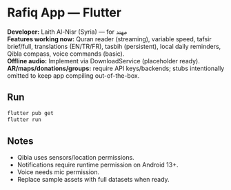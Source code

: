 # Rafiq App — Flutter
**Developer:** Laith Al-Nisr (Syria) — for مهند  
**Features working now:** Quran reader (streaming), variable speed, tafsir brief/full, translations (EN/TR/FR), tasbih (persistent), local daily reminders, Qibla compass, voice commands (basic).  
**Offline audio:** Implement via DownloadService (placeholder ready).  
**AR/maps/donations/groups:** require API keys/backends; stubs intentionally omitted to keep app compiling out-of-the-box.

## Run
```bash
flutter pub get
flutter run
```

## Notes
- Qibla uses sensors/location permissions.
- Notifications require runtime permission on Android 13+.
- Voice needs mic permission.
- Replace sample assets with full datasets when ready.
